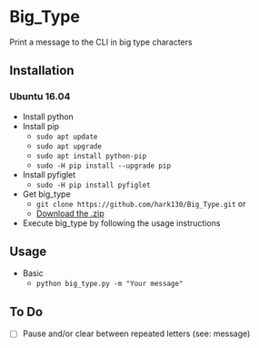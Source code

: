 # Big_Type
Print a message to the CLI in big type characters

## Installation

### Ubuntu 16.04
  * Install python
  * Install pip
    * ```sudo apt update```
    * ```sudo apt upgrade```
    * ```sudo apt install python-pip```
    * ```sudo -H pip install --upgrade pip```
  * Install pyfiglet
    * ```sudo -H pip install pyfiglet```
  * Get big_type
    * ```git clone https://github.com/hark130/Big_Type.git``` or
    * [Download the .zip ](https://github.com/hark130/Big_Type/archive/master.zip)
  * Execute big_type by following the usage instructions
  
## Usage

* Basic
  * ```python big_type.py -m "Your message"```
  
## To Do
* [ ] Pause and/or clear between repeated letters (see: message)
  
